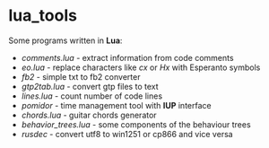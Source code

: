# lua_tools
Some programs written in **Lua**:

* _comments.lua_ - extract information from code comments
* _eo.lua_ - replace characters like _cx_ or _Hx_ with Esperanto symbols
* _fb2_ - simple txt to fb2 converter
* _gtp2tab.lua_ - convert gtp files to text
* _lines.lua_ - count number of code lines
* _pomidor_ - time management tool with **IUP** interface
* _chords.lua_ - guitar chords generator
* _behavior\_trees.lua_ - some components of the behaviour trees
* _rusdec_ - convert utf8 to win1251 or cp866 and vice versa
